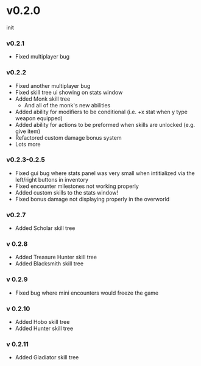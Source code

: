 # v0.2.0 
init
### v0.2.1 
- Fixed multiplayer bug
### v0.2.2
- Fixed another multiplayer bug
- Fixed skill tree ui showing on stats window
- Added Monk skill tree
	- And all of the monk's new abilities
- Added ability for modifiers to be conditional (i.e. +x stat when y type weapon equipped)
- Added ability for actions to be preformed when skills are unlocked (e.g. give item)
- Refactored custom damage bonus system
- Lots more
### v0.2.3-0.2.5
- Fixed gui bug where stats panel was very small when intitialized via the left/right buttons in inventory
- Fixed encounter milestones not working properly
- Added custom skills to the stats window!
- Fixed bonus damage not displaying properly in the overworld
### v0.2.7
- Added Scholar skill tree
### v 0.2.8
- Added Treasure Hunter skill tree
- Added Blacksmith skill tree
### v 0.2.9
- Fixed bug where mini encounters would freeze the game
### v 0.2.10
- Added Hobo skill tree
- Added Hunter skill tree
### v 0.2.11
- Added Gladiator skill tree